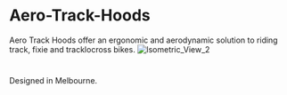 # Aero-Track-Hoods
Aero Track Hoods offer an ergonomic and aerodynamic solution to riding track, fixie and tracklocross bikes.
![Isometric_View_2](https://user-images.githubusercontent.com/85740352/177072448-15275164-285c-4716-9140-8ff4391ba852.png)
#
Designed in Melbourne.
